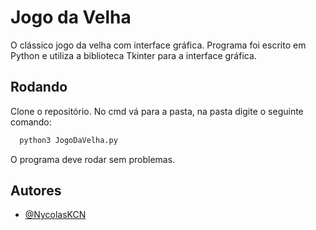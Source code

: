 
# Jogo da Velha

O clássico jogo da velha com interface gráfica.
Programa foi escrito em Python e utiliza a biblioteca 
Tkinter para a interface gráfica.

## Rodando

Clone o repositório. No cmd vá para a pasta, na pasta digite o seguinte comando:

```bash
  python3 JogoDaVelha.py
```
O programa deve rodar sem problemas.

## Autores

- [@NycolasKCN](https://www.github.com/NycolasKCN)


